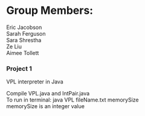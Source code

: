 ﻿# Group Members:
 Eric Jacobson  
 Sarah Ferguson  
 Sara Shrestha  
 Ze Liu  
 Aimee Tollett  
 
 ### Project 1
 VPL interpreter in Java  
 
 Compile VPL.java and IntPair.java  
 To run in terminal: java VPL fileName.txt memorySize  
 memorySize is an integer value  

